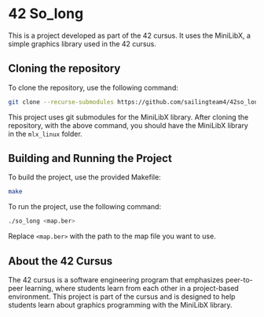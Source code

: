 # 42 So_long

This is a project developed as part of the 42 cursus. It uses the MiniLibX, a simple graphics library used in the 42 cursus.

## Cloning the repository

To clone the repository, use the following command:
```sh
git clone --recurse-submodules https://github.com/sailingteam4/42so_long.git so_long
```

This project uses git submodules for the MiniLibX library. After cloning the repository, with the above command, you should have the MiniLibX library in the `mlx_linux` folder.

## Building and Running the Project

To build the project, use the provided Makefile:
```sh
make
```

To run the project, use the following command:
```sh
./so_long <map.ber>
```
Replace `<map.ber>` with the path to the map file you want to use.

## About the 42 Cursus
The 42 cursus is a software engineering program that emphasizes peer-to-peer learning, where students learn from each other in a project-based environment. This project is part of the cursus and is designed to help students learn about graphics programming with the MiniLibX library.